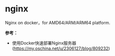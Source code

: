 # nginx
Nginx on docker，for AMD64/ARM/ARM64 platform.

**参考：**

* 使用Docker快速部署Nginx服务器(https://my.oschina.net/u/2306127/blog/809232)
